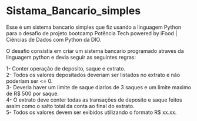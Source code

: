# Sistama_Bancario_simples

Esse é um sistema bancario simples que fiz usando a linguagem Python para o desafio de projeto bootcamp Potência Tech powered by iFood | Ciências de Dados com Python da DIO.

O desafio consistia em criar um sistema bancario programado atraves da linguagem python e devia seguir as seguintes regras:

1- Conter operação de deposito, saque e extrato.<br />
2- Todos os valores depositados deveriam ser listados no extrato e não poderiam ser <= 0.<br />
3- Deveria haver um limite de saque diarios de 3 saques e um limite maximo de R$ 500 por saque.<br />
4- O extrato deve conter todas as transações de deposito e saque feitos assim como o salto total da conta ao final do extrato.<br />
5- Todos os valores devem ser exibidos utilizando o formato R$ xx.xx.<br />
